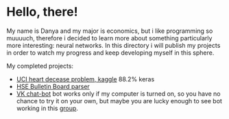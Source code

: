 # Hello, there!

My name is Danya and my major is economics, but i like programming so muuuuch, therefore i decided to learn more about something particularly more interesting: neural networks. In this directory i will publish my projects in order to watch my progress and keep developing myself in this sphere.

My completed projects:

- [UCI heart decease problem, kaggle](https://www.kaggle.com/ronitf/heart-disease-uci) 88.2% keras
- [HSE Bulletin Board parser](https://www.hse.ru/ba/economics/students/)
- [VK chat-bot](https://github.com/danyanyam/ihateeconomics/tree/master/VK%20group%20chat%20bot) bot works only if my computer is turned on, so you have no chance to try it on your own, but maybe you are lucky enough to see bot working in this [group](https://vk.com/public97121274).
